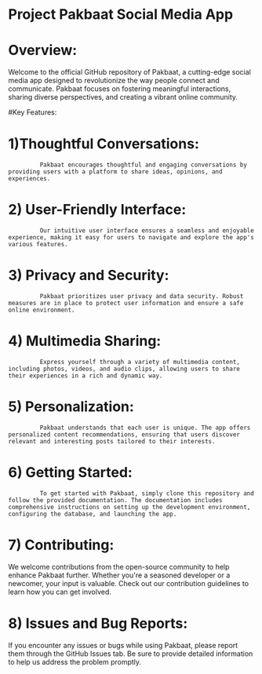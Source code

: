 # Project Pakbaat Social Media App

# Overview:
Welcome to the official GitHub repository of Pakbaat, a cutting-edge social media app designed to revolutionize the way people connect and communicate. Pakbaat focuses on fostering meaningful interactions, sharing diverse perspectives, and creating a vibrant online community.

#Key Features:

# 1)Thoughtful Conversations: 
             Pakbaat encourages thoughtful and engaging conversations by providing users with a platform to share ideas, opinions, and experiences.

# 2) User-Friendly Interface: 
             Our intuitive user interface ensures a seamless and enjoyable experience, making it easy for users to navigate and explore the app's various features.

# 3) Privacy and Security: 
             Pakbaat prioritizes user privacy and data security. Robust measures are in place to protect user information and ensure a safe online environment.

# 4) Multimedia Sharing: 
             Express yourself through a variety of multimedia content, including photos, videos, and audio clips, allowing users to share their experiences in a rich and dynamic way.

# 5) Personalization: 
             Pakbaat understands that each user is unique. The app offers personalized content recommendations, ensuring that users discover relevant and interesting posts tailored to their interests.

# 6) Getting Started:
             To get started with Pakbaat, simply clone this repository and follow the provided documentation. The documentation includes comprehensive instructions on setting up the development environment, configuring the database, and launching the app.

# 7) Contributing:
   We welcome contributions from the open-source community to help enhance Pakbaat further. Whether you're a seasoned developer or a newcomer, your input is valuable. Check out our contribution guidelines to learn how you can get involved.

# 8) Issues and Bug Reports:
If you encounter any issues or bugs while using Pakbaat, please report them through the GitHub Issues tab. Be sure to provide detailed information to help us address the problem promptly.
